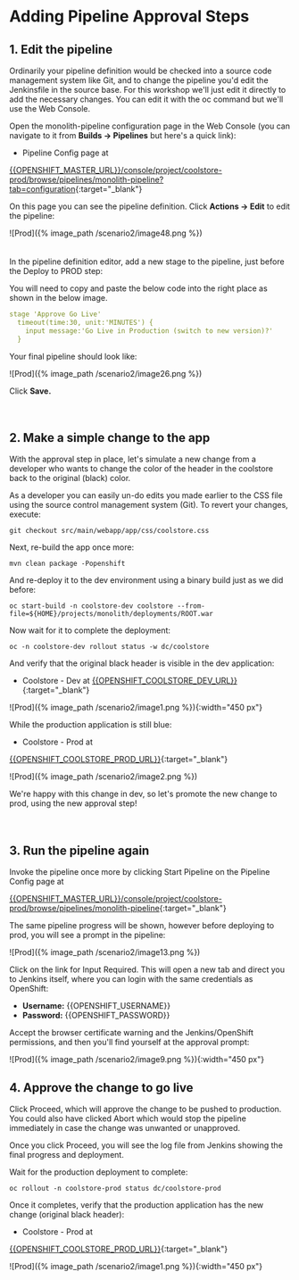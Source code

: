 # Adding Pipeline Approval Steps

## 1. Edit the pipeline

Ordinarily your pipeline definition would be checked into a source code management system like Git, and to change the pipeline you'd edit the Jenkinsfile in the source base. For this workshop we'll just edit it directly to add the necessary changes. You can edit it with the oc command but we'll use the Web Console.

Open the monolith-pipeline configuration page in the Web Console \(you can navigate to it from **Builds → Pipelines** but here's a quick link\):

* Pipeline Config page at

[{{OPENSHIFT_MASTER_URL}}/console/project/coolstore-prod/browse/pipelines/monolith-pipeline?tab=configuration]({{OPENSHIFT_MASTER_URL}}/console/project/coolstore-prod/browse/pipelines/monolith-pipeline?tab=configuration){:target="_blank"}

On this page you can see the pipeline definition. Click **Actions → Edit** to edit the pipeline:

![Prod]({% image_path /scenario2/image48.png %})
<br><br><br>
In the pipeline definition editor, add a new stage to the pipeline, just before the Deploy to PROD step:

You will need to copy and paste the below code into the right place as shown in the below image.

~~~yaml
stage 'Approve Go Live'
  timeout(time:30, unit:'MINUTES') {
    input message:'Go Live in Production (switch to new version)?'
  }
~~~

 Your final pipeline should look like:

![Prod]({% image_path /scenario2/image26.png %})

Click **Save.**
<br><br><br>


## 2. Make a simple change to the app

With the approval step in place, let's simulate a new change from a developer who wants to change the color of the header in the coolstore back to the original \(black\) color.

As a developer you can easily un-do edits you made earlier to the CSS file using the source control management system \(Git\). To revert your changes, execute:

~~~shell
git checkout src/main/webapp/app/css/coolstore.css
~~~

Next, re-build the app once more:

~~~shell
mvn clean package -Popenshift
~~~

And re-deploy it to the dev environment using a binary build just as we did before:

~~~shell
oc start-build -n coolstore-dev coolstore --from-file=${HOME}/projects/monolith/deployments/ROOT.war
~~~

Now wait for it to complete the deployment:

~~~shell
oc -n coolstore-dev rollout status -w dc/coolstore
~~~

And verify that the original black header is visible in the dev application:

* Coolstore - Dev at
[{{OPENSHIFT_COOLSTORE_DEV_URL}}]({{OPENSHIFT_COOLSTORE_DEV_URL}}){:target="_blank"}

![Prod]({% image_path /scenario2/image1.png %}){:width="450 px"}

While the production application is still blue:

* Coolstore - Prod at

[{{OPENSHIFT_COOLSTORE_PROD_URL}}]({{OPENSHIFT_COOLSTORE_PROD_URL}}){:target="_blank"}

![Prod]({% image_path /scenario2/image2.png %})

We're happy with this change in dev, so let's promote the new change to prod, using the new approval step!
<br><br><br>

## 3. Run the pipeline again

Invoke the pipeline once more by clicking Start Pipeline on the Pipeline Config page at

[{{OPENSHIFT_MASTER_URL}}/console/project/coolstore-prod/browse/pipelines/monolith-pipeline]({{OPENSHIFT_MASTER_URL}}/console/project/coolstore-prod/browse/pipelines/monolith-pipeline){:target="_blank"}

The same pipeline progress will be shown, however before deploying to prod, you will see a prompt in the pipeline:

![Prod]({% image_path /scenario2/image13.png %})

Click on the link for Input Required. This will open a new tab and direct you to Jenkins itself, where you can login with the same credentials as OpenShift:

* **Username:** {{OPENSHIFT_USERNAME}}
* **Password:** {{OPENSHIFT_PASSWORD}}

Accept the browser certificate warning and the Jenkins/OpenShift permissions, and then you'll find yourself at the approval prompt:

![Prod]({% image_path /scenario2/image9.png %}){:width="450 px"}

## 4. Approve the change to go live

Click Proceed, which will approve the change to be pushed to production. You could also have clicked Abort which would stop the pipeline immediately in case the change was unwanted or unapproved.

Once you click Proceed, you will see the log file from Jenkins showing the final progress and deployment.

Wait for the production deployment to complete:

~~~text
oc rollout -n coolstore-prod status dc/coolstore-prod
~~~

Once it completes, verify that the production application has the new change \(original black header\):

* Coolstore - Prod at

[{{OPENSHIFT_COOLSTORE_PROD_URL}}]({{OPENSHIFT_COOLSTORE_PROD_URL}}){:target="_blank"}

![Prod]({% image_path /scenario2/image1.png %}){:width="450 px"}

